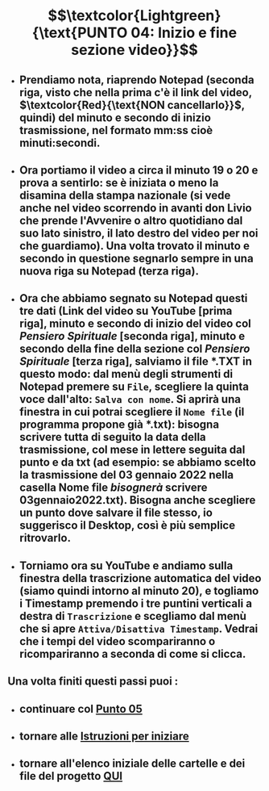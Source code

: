 # $$\textcolor{Lightgreen}{\text{PUNTO 04: Inizio e fine sezione video}}$$

- ## Prendiamo nota, riaprendo Notepad (seconda riga, visto che nella prima c'è il link del video, $\textcolor{Red}{\text{NON cancellarlo}}$, quindi) del minuto e secondo di inizio trasmissione, nel formato mm:ss cioè minuti:secondi. ##
- ## Ora portiamo il video a circa il minuto 19 o 20 e prova a sentirlo: se è iniziata o meno la disamina della stampa nazionale (si vede anche nel video scorrendo in avanti don Livio che prende l'Avvenire o altro quotidiano dal suo lato sinistro, il lato destro del video per noi che guardiamo). Una volta trovato il minuto e secondo in questione segnarlo sempre in una nuova riga su Notepad (terza riga). ##
- ## Ora che abbiamo segnato su Notepad questi tre dati (Link del video su YouTube [prima riga], minuto e secondo di inizio del video col *Pensiero Spirituale* [seconda riga], minuto e secondo della fine della sezione col *Pensiero Spirituale* [terza riga], salviamo il file \*.TXT in questo modo: dal menù degli strumenti di Notepad premere su `File`, scegliere la quinta voce dall'alto: `Salva con nome`. Si aprirà una finestra in cui potrai scegliere il `Nome file` (il programma propone già \*.txt): bisogna scrivere tutta di seguito la data della trasmissione, col mese in lettere seguita dal punto e da txt (ad esempio: se abbiamo scelto la trasmissione del 03 gennaio 2022 nella casella Nome file *bisognerà* scrivere 03gennaio2022.txt). Bisogna anche scegliere un punto dove salvare il file stesso, io suggerisco il Desktop, così è più semplice ritrovarlo. ##

- ## Torniamo ora su YouTube e andiamo sulla finestra della trascrizione automatica del video (siamo quindi intorno al minuto 20), e togliamo i Timestamp premendo i tre puntini verticali a destra di `Trascrizione` e scegliamo dal menù che si apre `Attiva/Disattiva Timestamp`. Vedrai che i tempi del video scompariranno o ricompariranno a seconda di come si clicca. ##

## Una volta finiti questi passi puoi : ##
- ## continuare col [Punto 05](https://github.com/EmanueleTinari/Pensieri/blob/main/Istruzioni/05_) ##
- ## tornare alle [Istruzioni per iniziare](https://github.com/EmanueleTinari/Pensieri/blob/main/Istruzioni%20per%20iniziare.md) ##
- ## tornare all'elenco iniziale delle cartelle e dei file del progetto [QUI](https://github.com/EmanueleTinari/Pensieri) ##
